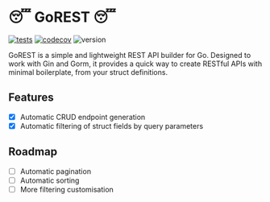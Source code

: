 # :sleeping: GoREST :sleeping:

[![tests](https://github.com/LeoTurnell-Ritson/gorest/actions/workflows/go-tests.yml/badge.svg?label=tests)](https://github.com/LeoTurnell-Ritson/gorest/actions/workflows/go-tests.yml)
[![codecov](https://codecov.io/gh/LeoTurnell-Ritson/gorest/graph/badge.svg?token=5JNQSV243V)](https://codecov.io/gh/LeoTurnell-Ritson/gorest)
![version](https://img.shields.io/github/v/tag/LeoTurnell-Ritson/gorest?label=version&sort=semver)

GoREST is a simple and lightweight REST API builder for Go. Designed to work with Gin and Gorm, it provides a quick way to create RESTful APIs with minimal boilerplate, from your struct definitions.

## Features

- [x] Automatic CRUD endpoint generation
- [x] Automatic filtering of struct fields by query parameters

## Roadmap

- [ ] Automatic pagination
- [ ] Automatic sorting
- [ ] More filtering customisation
